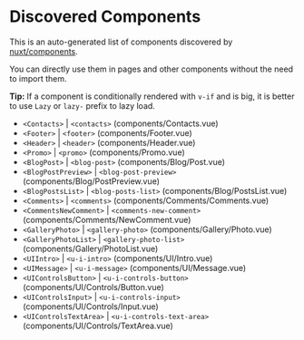 # Discovered Components

This is an auto-generated list of components discovered by [nuxt/components](https://github.com/nuxt/components).

You can directly use them in pages and other components without the need to import them.

**Tip:** If a component is conditionally rendered with `v-if` and is big, it is better to use `Lazy` or `lazy-` prefix to lazy load.

- `<Contacts>` | `<contacts>` (components/Contacts.vue)
- `<Footer>` | `<footer>` (components/Footer.vue)
- `<Header>` | `<header>` (components/Header.vue)
- `<Promo>` | `<promo>` (components/Promo.vue)
- `<BlogPost>` | `<blog-post>` (components/Blog/Post.vue)
- `<BlogPostPreview>` | `<blog-post-preview>` (components/Blog/PostPreview.vue)
- `<BlogPostsList>` | `<blog-posts-list>` (components/Blog/PostsList.vue)
- `<Comments>` | `<comments>` (components/Comments/Comments.vue)
- `<CommentsNewComment>` | `<comments-new-comment>` (components/Comments/NewComment.vue)
- `<GalleryPhoto>` | `<gallery-photo>` (components/Gallery/Photo.vue)
- `<GalleryPhotoList>` | `<gallery-photo-list>` (components/Gallery/PhotoList.vue)
- `<UIIntro>` | `<u-i-intro>` (components/UI/Intro.vue)
- `<UIMessage>` | `<u-i-message>` (components/UI/Message.vue)
- `<UIControlsButton>` | `<u-i-controls-button>` (components/UI/Controls/Button.vue)
- `<UIControlsInput>` | `<u-i-controls-input>` (components/UI/Controls/Input.vue)
- `<UIControlsTextArea>` | `<u-i-controls-text-area>` (components/UI/Controls/TextArea.vue)
